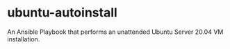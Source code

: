 # ubuntu-autoinstall

An Ansible Playbook that performs an unattended Ubuntu Server 20.04 VM installation.

